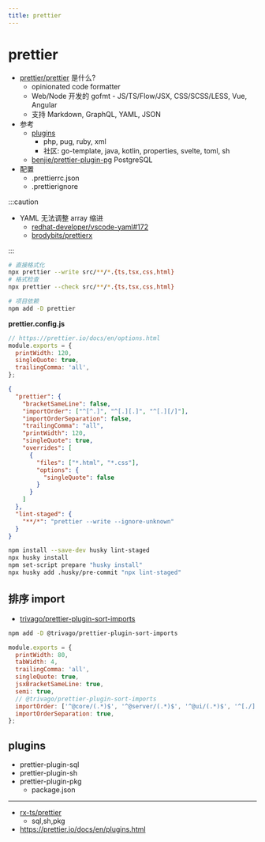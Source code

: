 ```yaml
---
title: prettier
---
```


# prettier

- [prettier/prettier](https://github.com/prettier/prettier) 是什么?
  - opinionated code formatter
  - Web/Node 开发的 gofmt - JS/TS/Flow/JSX, CSS/SCSS/LESS, Vue, Angular
  - 支持 Markdown, GraphQL, YAML, JSON
- 参考
  - [plugins](https://prettier.io/docs/en/plugins.html)
    - php, pug, ruby, xml
    - 社区: go-template, java, kotlin, properties, svelte, toml, sh
  - [benjie/prettier-plugin-pg](https://github.com/benjie/prettier-plugin-pg)
    PostgreSQL
- 配置
  - .prettierrc.json
  - .prettierignore

:::caution

- YAML 无法调整 array 缩进
  - [redhat-developer/vscode-yaml#172](https://github.com/redhat-developer/vscode-yaml/issues/172)
  - [brodybits/prettierx](https://github.com/brodybits/prettierx)

:::

```bash
# 直接格式化
npx prettier --write src/**/*.{ts,tsx,css,html}
# 格式检查
npx prettier --check src/**/*.{ts,tsx,css,html}

# 项目依赖
npm add -D prettier
```

**prettier.config.js**

```js
// https://prettier.io/docs/en/options.html
module.exports = {
  printWidth: 120,
  singleQuote: true,
  trailingComma: 'all',
};
```

```json title="package.json"
{
  "prettier": {
    "bracketSameLine": false,
    "importOrder": ["^[^.]", "^[.][.]", "^[.][/]"],
    "importOrderSeparation": false,
    "trailingComma": "all",
    "printWidth": 120,
    "singleQuote": true,
    "overrides": [
      {
        "files": ["*.html", "*.css"],
        "options": {
          "singleQuote": false
        }
      }
    ]
  },
  "lint-staged": {
    "**/*": "prettier --write --ignore-unknown"
  }
}
```

```bash title="配合 lint-staged"
npm install --save-dev husky lint-staged
npx husky install
npm set-script prepare "husky install"
npx husky add .husky/pre-commit "npx lint-staged"
```

## 排序 import

- [trivago/prettier-plugin-sort-imports](https://github.com/trivago/prettier-plugin-sort-imports)

```bash
npm add -D @trivago/prettier-plugin-sort-imports
```

```js
module.exports = {
  printWidth: 80,
  tabWidth: 4,
  trailingComma: 'all',
  singleQuote: true,
  jsxBracketSameLine: true,
  semi: true,
  // @trivago/prettier-plugin-sort-imports
  importOrder: ['^@core/(.*)$', '^@server/(.*)$', '^@ui/(.*)$', '^[./]'],
  importOrderSeparation: true,
};
```

## plugins

- prettier-plugin-sql
- prettier-plugin-sh
- prettier-plugin-pkg
  - package.json

---

- [rx-ts/prettier](https://github.com/rx-ts/prettier)
  - sql,sh,pkg
- https://prettier.io/docs/en/plugins.html
